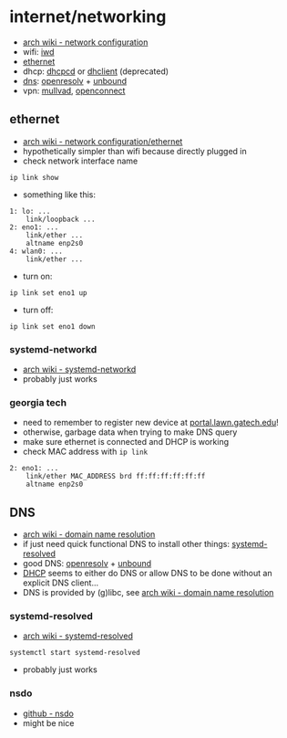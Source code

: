 # internet/networking

- [arch wiki - network configuration](https://wiki.archlinux.org/title/Network_configuration)
- wifi: [iwd](/pkgs/os-specific/linux/iwd.md)
- [ethernet](#ethernet)
- dhcp: [dhcpcd](/pkgs/tools/networking/dhcpcd.md) or
  [dhclient](/pkgs/tools/networking/dhcp.md) (deprecated)
- [dns](#dns): [openresolv](/pkgs/tools/networking/openresolv.md) +
  [unbound](/pkgs/tools/networking/unbound.md)
- vpn: [mullvad](/pkgs/tools/networking/mullvad.md),
  [openconnect](/pkgs/tools/networking/openconnect.md)

## ethernet

- [arch wiki - network configuration/ethernet](https://wiki.archlinux.org/title/Network_configuration/Ethernet)
- hypothetically simpler than wifi because directly plugged in
- check network interface name

```shell
ip link show
```

- something like this:

```text
1: lo: ...
    link/loopback ...
2: eno1: ...
    link/ether ...
    altname enp2s0
4: wlan0: ...
    link/ether ...
```

- turn on:

```shell
ip link set eno1 up
```

- turn off:

```shell
ip link set eno1 down
```

### systemd-networkd

- [arch wiki - systemd-networkd](https://wiki.archlinux.org/title/Systemd-networkd)
- probably just works

### georgia tech

- need to remember to register new device at
  [portal.lawn.gatech.edu](https://portal.lawn.gatech.edu)!
- otherwise, garbage data when trying to make DNS query
- make sure ethernet is connected and DHCP is working
- check MAC address with `ip link`

```text
2: eno1: ...
    link/ether MAC_ADDRESS brd ff:ff:ff:ff:ff:ff
    altname enp2s0
```

## DNS

- [arch wiki - domain name resolution](https://wiki.archlinux.org/title/Domain_name_resolution)
- if just need quick functional DNS to install
  other things: [systemd-resolved](#systemd-resolved)
- good DNS: [openresolv](/pkgs/tools/networking/openresolv.md) +
  [unbound](/pkgs/tools/networking/unbound.md)
- [DHCP](https://wiki.archlinux.org/title/Network_configuration#DHCP) seems
  to either do DNS or allow DNS to be done without an explicit DNS client...
- DNS is provided by (g)libc, see [arch wiki - domain name resolution](https://wiki.archlinux.org/title/Domain_name_resolution#Glibc_resolver)

### systemd-resolved

- [arch wiki -
  systemd-resolved](https://wiki.archlinux.org/title/Systemd-resolved)

```shell
systemctl start systemd-resolved
```

- probably just works

### nsdo

- [github - nsdo](https://github.com/ausbin/nsdo)
- might be nice
